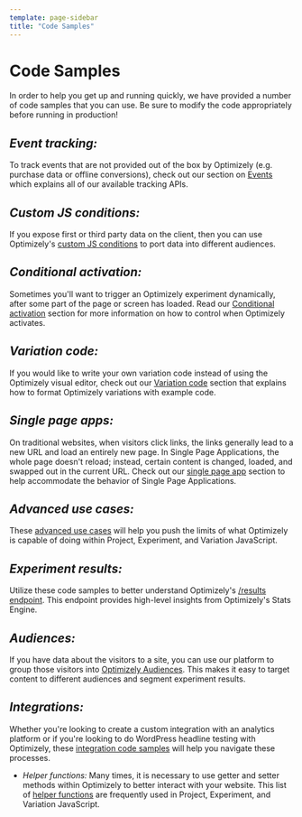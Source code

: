 ```yaml
---
template: page-sidebar
title: "Code Samples"
---
```


# Code Samples

In order to help you get up and running quickly, we have provided a number of code samples that you can use.
Be sure to modify the code appropriately before running in production!

## *Event tracking:*
To track events that are not provided out of the box by Optimizely (e.g. purchase data or offline conversions), check out our section on [Events](/samples/#advanced-goal-tracking) which explains all of our available tracking APIs.

## *Custom JS conditions:* 
If you expose first or third party data on the client, then you can use Optimizely's [custom JS conditions](/samples/#custom-js) to port data into different audiences.

## *Conditional activation:* 
Sometimes you'll want to trigger an Optimizely experiment dynamically, after some part of the page or screen has loaded. Read our [Conditional activation](/samples/#conditional) section for more information on how to control when Optimizely activates.

## *Variation code:* 
If you would like to write your own variation code instead of using the Optimizely visual editor, check out our [Variation code](/samples/#variation-code) section that explains how to format Optimizely variations with example code.

## *Single page apps:* 

On traditional websites, when visitors click links, the links generally lead to a new URL and load an entirely new page. In Single Page Applications, the whole page doesn't reload; instead, certain content is changed, loaded, and swapped out in the current URL. Check out our [single page app](/samples/#single-page-apps) section to help accommodate the behavior of Single Page Applications.

## *Advanced use cases:* 
These [advanced use cases](/samples/#advanced-use-cases) will help you push the limits of what Optimizely is capable of doing within Project, Experiment, and Variation JavaScript.

## *Experiment results:* 
Utilize these code samples to better understand Optimizely's [/results endpoint](/samples/#results). This endpoint provides high-level insights from Optimizely's Stats Engine.

## *Audiences:* 
If you have data about the visitors to a site, you can use our platform to group those visitors into [Optimizely Audiences](/samples/#audiences). This makes it easy to target content to different audiences and segment experiment results.

## *Integrations:* 

Whether you're looking to create a custom integration with an analytics platform or if you're looking to do WordPress headline testing with Optimizely, these [integration code samples](/samples/#technology-integrations) will help you navigate these processes.

* *Helper functions:* Many times, it is necessary to use getter and setter methods within Optimizely to better interact with your website. This list of [helper functions](/samples/#helpers) are frequently used in Project, Experiment, and Variation JavaScript.
